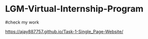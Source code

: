 # LGM-Virtual-Internship-Program

#check my work

https://ajay887757.github.io/Task-1-Single_Page-Website/
